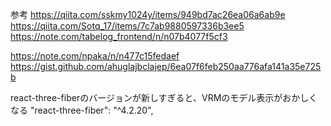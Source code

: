 参考
https://qiita.com/sskmy1024y/items/949bd7ac26ea06a6ab9e
https://qiita.com/Sotq_17/items/7c7ab9880597336b3ee5
https://note.com/tabelog_frontend/n/n07b4077f5cf3


https://note.com/npaka/n/n477c15fedaef
https://gist.github.com/ahuglajbclajep/6ea07f6feb250aa776afa141a35e725b

react-three-fiberのバージョンが新しすぎると、VRMのモデル表示がおかしくなる
"react-three-fiber": "^4.2.20",